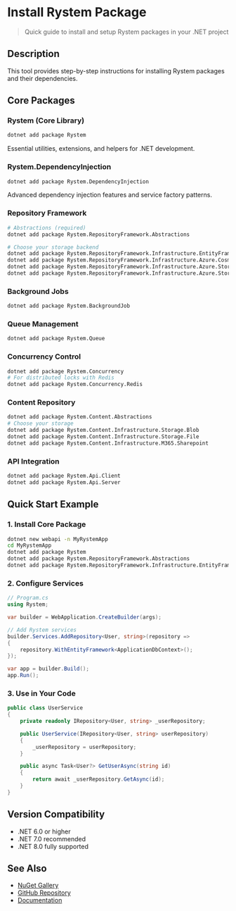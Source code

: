 # Install Rystem Package

> Quick guide to install and setup Rystem packages in your .NET project

## Description

This tool provides step-by-step instructions for installing Rystem packages and their dependencies.

## Core Packages

### Rystem (Core Library)
```bash
dotnet add package Rystem
```

Essential utilities, extensions, and helpers for .NET development.

### Rystem.DependencyInjection
```bash
dotnet add package Rystem.DependencyInjection
```

Advanced dependency injection features and service factory patterns.

### Repository Framework
```bash
# Abstractions (required)
dotnet add package Rystem.RepositoryFramework.Abstractions

# Choose your storage backend
dotnet add package Rystem.RepositoryFramework.Infrastructure.EntityFramework
dotnet add package Rystem.RepositoryFramework.Infrastructure.Azure.Cosmos.Sql
dotnet add package Rystem.RepositoryFramework.Infrastructure.Azure.Storage.Blob
dotnet add package Rystem.RepositoryFramework.Infrastructure.Azure.Storage.Table
```

### Background Jobs
```bash
dotnet add package Rystem.BackgroundJob
```

### Queue Management
```bash
dotnet add package Rystem.Queue
```

### Concurrency Control
```bash
dotnet add package Rystem.Concurrency
# For distributed locks with Redis
dotnet add package Rystem.Concurrency.Redis
```

### Content Repository
```bash
dotnet add package Rystem.Content.Abstractions
# Choose your storage
dotnet add package Rystem.Content.Infrastructure.Storage.Blob
dotnet add package Rystem.Content.Infrastructure.Storage.File
dotnet add package Rystem.Content.Infrastructure.M365.Sharepoint
```

### API Integration
```bash
dotnet add package Rystem.Api.Client
dotnet add package Rystem.Api.Server
```

## Quick Start Example

### 1. Install Core Package
```bash
dotnet new webapi -n MyRystemApp
cd MyRystemApp
dotnet add package Rystem
dotnet add package Rystem.RepositoryFramework.Abstractions
dotnet add package Rystem.RepositoryFramework.Infrastructure.EntityFramework
```

### 2. Configure Services
```csharp
// Program.cs
using Rystem;

var builder = WebApplication.CreateBuilder(args);

// Add Rystem services
builder.Services.AddRepository<User, string>(repository =>
{
    repository.WithEntityFramework<ApplicationDbContext>();
});

var app = builder.Build();
app.Run();
```

### 3. Use in Your Code
```csharp
public class UserService
{
    private readonly IRepository<User, string> _userRepository;

    public UserService(IRepository<User, string> userRepository)
    {
        _userRepository = userRepository;
    }

    public async Task<User?> GetUserAsync(string id)
    {
        return await _userRepository.GetAsync(id);
    }
}
```

## Version Compatibility

- .NET 6.0 or higher
- .NET 7.0 recommended
- .NET 8.0 fully supported

## See Also

- [NuGet Gallery](https://www.nuget.org/packages?q=Rystem)
- [GitHub Repository](https://github.com/KeyserDSoze/Rystem)
- [Documentation](https://rystem.net)
